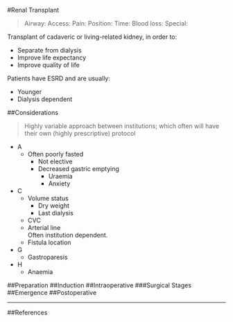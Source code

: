 #Renal Transplant

>Airway: 
>Access: 
>Pain: 
>Position:
>Time: 
>Blood loss:
>Special:

Transplant of cadaveric or living-related kidney, in order to:
* Separate from dialysis
* Improve life expectancy
* Improve quality of life


Patients have ESRD and are usually:
* Younger
* Dialysis dependent


##Considerations
> Highly variable approach between institutions; which often will have their own (highly prescriptive) protocol

* A
	* Often poorly fasted
		* Not elective
		* Decreased gastric emptying
			* Uraemia
			* Anxiety
* C
	* Volume status
		* Dry weight
		* Last dialysis
	* CVC
	* Arterial line  
	Often institution dependent.
	* Fistula location
* G
	* Gastroparesis
* H
	* Anaemia


##Preparation
##Induction
##Intraoperative
###Surgical Stages
##Emergence
##Postoperative

---
##References